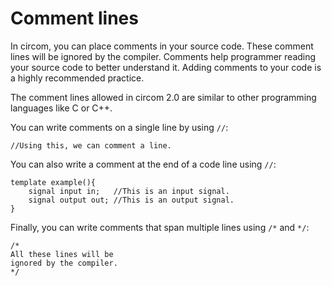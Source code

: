 # Comment lines

In circom, you can place comments in your source code. These comment lines will be ignored by the compiler.  Comments help programmer reading your source code to better understand it. Adding comments to your code is a highly recommended practice.

The comment lines allowed in circom 2.0 are similar to other programming languages like C or C++.

You can write comments on a single line by using `//`:

```text
//Using this, we can comment a line.
```

You can also write a comment at the end of a code line using `//`:

```text
template example(){
    signal input in;   //This is an input signal.
    signal output out; //This is an output signal.
}
```

Finally, you can write comments that span multiple lines using `/*` and `*/`:

```text
/*
All these lines will be 
ignored by the compiler.
*/
```



